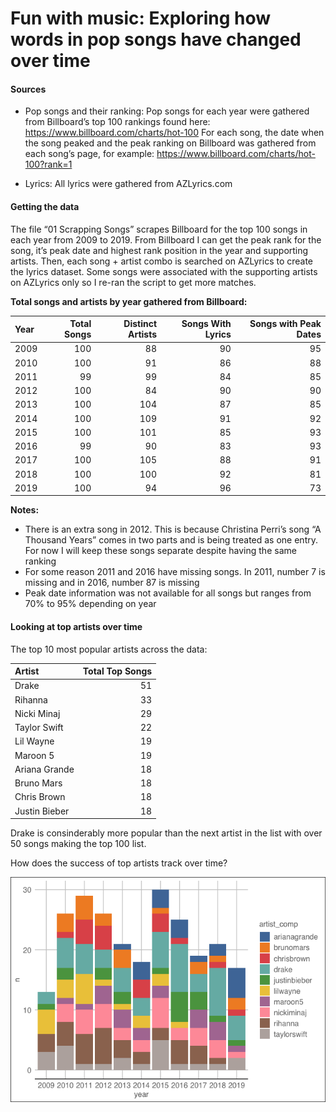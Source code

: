 Fun with music: Exploring how words in pop songs have changed over time
================

#### Sources

  - Pop songs and their ranking: Pop songs for each year were gathered
    from Billboard’s top 100 rankings found here:
    <https://www.billboard.com/charts/hot-100> For each song, the date
    when the song peaked and the peak ranking on Billboard was gathered
    from each song’s page, for example:
    <https://www.billboard.com/charts/hot-100?rank=1>

  - Lyrics: All lyrics were gathered from AZLyrics.com

#### Getting the data

The file “01 Scrapping Songs” scrapes Billboard for the top 100 songs in
each year from 2009 to 2019. From Billboard I can get the peak rank for
the song, it’s peak date and highest rank position in the year and
supporting artists. Then, each song + artist combo is searched on
AZLyrics to create the lyrics dataset. Some songs were associated with
the supporting artists on AZLyrics only so I re-ran the script to get
more matches.

**Total songs and artists by year gathered from
Billboard:**

| Year | Total Songs | Distinct Artists | Songs With Lyrics | Songs with Peak Dates |
| :--- | ----------: | ---------------: | ----------------: | --------------------: |
| 2009 |         100 |               88 |                90 |                    95 |
| 2010 |         100 |               91 |                86 |                    88 |
| 2011 |          99 |               99 |                84 |                    85 |
| 2012 |         100 |               84 |                90 |                    90 |
| 2013 |         100 |              104 |                87 |                    85 |
| 2014 |         100 |              109 |                91 |                    92 |
| 2015 |         100 |              101 |                85 |                    93 |
| 2016 |          99 |               90 |                83 |                    93 |
| 2017 |         100 |              105 |                88 |                    91 |
| 2018 |         100 |              100 |                92 |                    81 |
| 2019 |         100 |               94 |                96 |                    73 |

**Notes:**

  - There is an extra song in 2012. This is because Christina Perri’s
    song “A Thousand Years” comes in two parts and is being treated as
    one entry. For now I will keep these songs separate despite having
    the same ranking
  - For some reason 2011 and 2016 have missing songs. In 2011, number 7
    is missing and in 2016, number 87 is missing
  - Peak date information was not available for all songs but ranges
    from 70% to 95% depending on year

#### Looking at top artists over time

The top 10 most popular artists across the data:

| Artist        | Total Top Songs |
| :------------ | --------------: |
| Drake         |              51 |
| Rihanna       |              33 |
| Nicki Minaj   |              29 |
| Taylor Swift  |              22 |
| Lil Wayne     |              19 |
| Maroon 5      |              19 |
| Ariana Grande |              18 |
| Bruno Mars    |              18 |
| Chris Brown   |              18 |
| Justin Bieber |              18 |

Drake is consinderably more popular than the next artist in the list
with over 50 songs making the top 100 list.

How does the success of top artists track over time?

![](readme_files/figure-gfm/unnamed-chunk-3-1.png)<!-- -->
